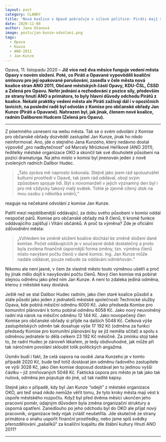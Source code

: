 ```yaml
---
layout: post
category: CLANKY
title: 'Nová koalice v Opavě pokračuje v silové politice: Piráti mají stopku a Zelení zelenou'
date: 2020-11-08
author: Jana Ožanová
image: posts/jan-kunze-odvolani.png
tags:
  - Opava
  - Kauza
  - ANO-2011
  - Jan-Kunze
---
```


Opava, 11. listopadu 2020 – **Již více než dva měsíce funguje vedení města Opavy v novém složení. Poté, co Piráti a Opavané vypověděli koaliční smlouvu pro její opakované porušování, zasedla v čele města nová koalice stran ANO 2011, Občané městských částí Opavy, KDU-ČSL, ČSSD a Zelená pro Opavu. Nefér jednání a rozhodování z pozice síly, především ze strany hnutí ANO a primátora, to byly hlavní důvody odchodu Pirátů z koalice. Nekalé praktiky vedení města ale Piráti zažívají dál i v opozičních lavicích, na poslední radě byl odvolán z Komise pro občanské obřady Jan Kunze (Piráti a Opavané). Nahrazen byl, jak jinak, členem nové koalice, radním Daliborem Hudcem (Zelená pro Opavu).**

<hr />

Z písemného usnesení na webu města. Tak se o svém odvolání z Komise pro občanské obřady dozvěděl zastupitel Jan Kunze, jinak ho nikdo neinformoval. Ano, jde o stejného Jana Kunzeho, který nedávno dostal výpověď „pro nadbytečnost“ od Marcely Mrózkové Heříkové (ANO 2011), ředitelky městské organizace OKO a skončil tak své dlouholeté působení na pozici dramaturga. Na jeho místo v komisi byl jmenován jeden z nově zvolených radních Dalibor Hudec.

> „Tato zpráva mě naprosto šokovala. Stejně jako jsem rád spoluutvářel kulturní prostředí v Opavě,  tak jsem rád oddával, obojí svým způsobem spojuje lidi. Být s novomanželi v jejich významný den byl i pro mě vždycky takový malý svátek. Tohle je zjevně cílený útok na mou osobu z několika směrů,“

reaguje na nečekané odvolání z komise Jan Kunze.

Patřil mezi nejoblíbenější oddávající, za dobu svého působení v komisi oddal  nespočet párů. Komise pro občanské obřady má 9 členů, ti kromě funkce oddávajícího zajišťují i Vítání občánků. A proč ta výměna? Zde je oficiální zdůvodnění města:

> „Vzhledem ke změně složení koalice dochází ke změně složení dané komise. Počet oddávajících je v současné době dostatečný a proto byla zvolena finančně úspornější forma změny, tzn. výměna členů místo navýšení počtu členů v dané komisi. Ing. Jan Kunze může nadále oddávat, pouze nebude za oddávání odměňován.“

Nikomu ale není jasné, v čem že vlastně město touto výměnou ušetří a proč by jinak mělo dojít k navyšování počtu členů. Nový člen komise má pobírat stejnou odměnu jako před ním Jan Kunze. A není to zdaleka jediná odměna, kterou z městské kasy dostává.

Ještě než se stal Dalibor Hudec radním, jako člen staré koalice působil a stále působí jako jeden z jednatelů městské společnosti Technické služby Opava, kde pobírá měsíční odměnu 6000 Kč. Jako předseda Komise pro komunitní plánování k tomu pobíral odměnu 6058 Kč. Jako nový neuvolněný radní má nárok na měsíční odměnu 12 144 Kč. Jako novopečený člen Komise pro občanské obřady si přijde na dalších 5048 Kč. Celková výše zastupitelských odměn tak dosahuje výše 17 192 Kč (odměna za funkci předsedy Komise pro komunitní plánování by se již neměla sčítat) a spolu s odměnou jednatele to dělá celkem 23 192 Kč měsíčně. Za zmínku stojí také to, že radní Hudec je zároveň lékařem, je tedy obdivuhodné, jak může při tak náročném povolání skloubit tolik politických angažmá.

Úsměv budí i fakt, že celá úspora na osobě Jana Kunzeho je v tomto případě 2020 Kč, bude teď totiž dostávat jen odměnu řadového zastupitele ve výši 3028 Kč, jako člen komise doposud dostával jen tu jedinou vyšší částku – již zmiňovaných 5048 Kč. Faktická úspora pro město je tak jako tak nulová, odměna jen poputuje do jiné, už tak nadité kapsy.

Stejně jako v případě, kdy byl Jan Kunze “odejit” z městské organizace OKO, ani teď snad nikdo nemůže věřit tomu, že tyto kroky města mají vést k úspoře městského rozpočtu. Když byl před dvěma měsíci ukončen jeho pracovní poměr, údajným důvodem byla změna organizační struktury a úsporná opatření. Zanedlouho po jeho odchodu byl do OKO ale přijat nový pracovník, organizace tedy nijak zvlášť neušetřila. Jde skutečně ze strany primátora o snahu uspořit finanční prostředky, nebo jsme spíš svědky přerozdělování „pašalíků“ za koaliční loajalitu dle štábní kultury Hnutí ANO 2011?

- - -
